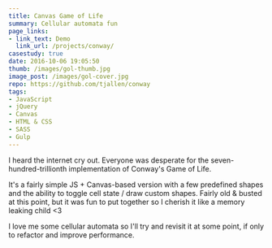 ```yaml
---
title: Canvas Game of Life
summary: Cellular automata fun
page_links:
- link_text: Demo
  link_url: /projects/conway/
casestudy: true
date: 2016-10-06 19:05:50
thumb: /images/gol-thumb.jpg
image_post: /images/gol-cover.jpg
repo: https://github.com/tjallen/conway
tags:
- JavaScript
- jQuery
- Canvas
- HTML & CSS
- SASS
- Gulp
---
```


I heard the internet cry out. Everyone was desperate for the seven-hundred-trillionth implementation of Conway's Game of Life. 

It's a fairly simple JS + Canvas-based version with a few predefined shapes and the ability to toggle cell state / draw custom shapes. Fairly old & busted at this point, but it was fun to put together so I cherish it like a memory leaking child <3

I love me some cellular automata so I'll try and revisit it at some point, if only to refactor and improve performance.